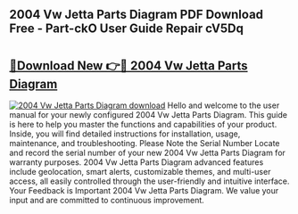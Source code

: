 ## 2004 Vw Jetta Parts Diagram PDF Download Free - Part-ckO User Guide Repair cV5Dq

# <h2><a href="http://dflv35.blite.top/?on=2004+Vw+Jetta+Parts+Diagram">🔗Download New 👉🔴 2004 Vw Jetta Parts Diagram</a></h2>

[![2004 Vw Jetta Parts Diagram download](https://i.imgur.com/lujVjoI.png)](http://dflv35.blite.top/?on=2004+Vw+Jetta+Parts+Diagram)
Hello and welcome to the user manual for your newly configured 2004 Vw Jetta Parts Diagram. This guide is here to help you master the functions and capabilities of your product. Inside, you will find detailed instructions for installation, usage, maintenance, and troubleshooting. Please Note the Serial Number Locate and record the serial number of your new 2004 Vw Jetta Parts Diagram for warranty purposes. 2004 Vw Jetta Parts Diagram advanced features include geolocation, smart alerts, customizable themes, and multi-user access, all easily controlled through the user-friendly and intuitive interface. Your Feedback is Important 2004 Vw Jetta Parts Diagram. We value your input and are committed to continuous improvement.
